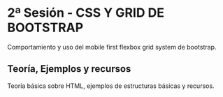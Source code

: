 # 2ª Sesión - CSS Y GRID DE BOOTSTRAP

Comportamiento y uso del mobile first flexbox grid system de bootstrap. 


## Teoría, Ejemplos y recursos

Teoría básica sobre HTML, ejemplos de estructuras básicas y recursos.



